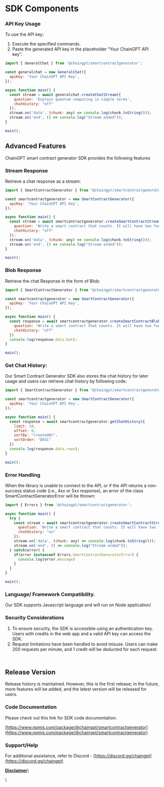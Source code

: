 # SDK Components

### API Key Usage&#x20;

To use the API key:

1. Execute the specified commands.
2. Paste the generated API key in the placeholder “Your ChainGPT API key”.

```javascript
import { GeneralChat } from '@chaingpt/smartcontractgenerator';

const generalchat = new GeneralChat({
  apiKey: 'Your ChainGPT API Key',
});

async function main() {
  const stream = await generalchat.createChatStream({
    question: 'Explain quantum computing in simple terms',
    chatHistory: "off"
  });
  stream.on('data', (chunk: any) => console.log(chunk.toString()));
  stream.on('end', () => console.log("Stream ended"));
}

main();

```

## Advanced Features&#x20;

ChainGPT smart contract generator SDK provides the following features&#x20;

### Stream Response

Retrieve a chat response as a stream:

```javascript
import { SmartContractGenerator } from "@chaingpt/smartcontractgenerator";

const smartcontractgenerator = new SmartContractGenerator({
  apiKey: 'Your ChainGPT API Key',
});

async function main() {
  const stream = await smartcontractgenerator.createSmartContractStream({
    question: 'Write a smart contract that counts. It will have two functions. One for incrementing. Other for decrementing.',
    chatHistory: "off"
  });
  stream.on('data', (chunk: any) => console.log(chunk.toString()));
  stream.on('end', () => console.log("Stream ended"));
}

main();
```

### Blob Response

Retrieve the chat Response in the form of Blob:

```javascript
import { SmartContractGenerator } from "@chaingpt/smartcontractgenerator";

const smartcontractgenerator = new SmartContractGenerator({
  apiKey: 'Your ChainGPT API Key',
});

async function main() {
  const response = await smartcontractgenerator.createSmartContractBlob({
    question: 'Write a smart contract that counts. It will have two functions. One for incrementing. Other for decrementing.',
    chatHistory: "off"
  })
  console.log(response.data.bot);
}

main();
```



### Get Chat History:

Our Smart Contract Generator SDK also stores the chat history for later usage and users can retrieve chat history by following code:

```javascript
import { SmartContractGenerator } from "@chaingpt/smartcontractgenerator";

const smartcontractgenerator = new SmartContractGenerator({
  apiKey: 'Your ChainGPT API Key',
});

async function main() {
  const response = await smartcontractgenerator.getChatHistory({
    limit: 10,
    offset: 0,
    sortBy: "createdAt",
    sortOrder: "DESC"
  })
  console.log(response.data.rows);
}

main();
```

### &#x20;Error Handling

When the library is unable to connect to the API, or if the API returns a non-success status code (i.e., 4xx or 5xx response), an error of the  class SmartContractGeneratorError will be thrown:

```javascript
import { Errors } from '@chaingpt/smartcontractgenerator';

async function main() {
  try {
    const stream = await smartcontractgenerator.createSmartContractStream({
      question: 'Write a smart contract that counts. It will have two functions. One for incrementing. Other for decrementing.',
      chatHistory: "on"
    });
    stream.on('data', (chunk: any) => console.log(chunk.toString()));
    stream.on('end', () => console.log("Stream ended"));
  } catch(error) {
    if(error instanceof Errors.SmartContractGeneratorError) {
      console.log(error.message)
    }
  }
}

main();
```

### Language/ Framework Compatibility.

Our SDK supports Javascript language and will run on Node application/



### Security Considerations

1. To ensure security, the SDK is accessible using an authentication key. Users with credits in the web app and a valid API key can access the SDK.
2. Request limitations have been handled to avoid misuse. Users can make 200 requests per minute, and 1 credit will be deducted for each request.&#x20;

\
Release Version&#x20;
---------------------

Release history is maintained. However, this is the first release; in the future, more features will be added, and the latest version will be released for users.&#x20;

### &#x20; Code Documentation&#x20;

Please check out this link for SDK code documentation.&#x20;

[https://www.npmjs.com/package/@chaingpt/smartcontractgenerator](https://www.npmjs.com/package/@chaingpt/smartcontractgenerator)

###

### **Support/Help**

For additional assistance, refer to Discord - [https://discord.gg/chaingpt](https://discord.gg/chaingpt)



[**Disclaimer**](../../../misc/legal-docs/disclaimer.md)\




\


\
&#x20;
